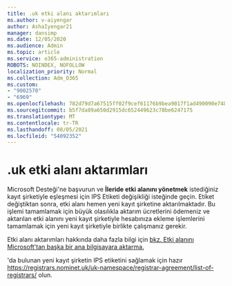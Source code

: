 ```yaml
---
title: .uk etki alanı aktarımları
ms.author: v-aiyengar
author: AshaIyengar21
manager: dansimp
ms.date: 12/05/2020
ms.audience: Admin
ms.topic: article
ms.service: o365-administration
ROBOTS: NOINDEX, NOFOLLOW
localization_priority: Normal
ms.collection: Adm_O365
ms.custom:
- "9002570"
- "6969"
ms.openlocfilehash: 782d79d7a67515ff02f9cef61176b9bea9017f1ad490090e748a10005c3c8bf3
ms.sourcegitcommit: b5f7da89a650d2915dc652449623c78be6247175
ms.translationtype: MT
ms.contentlocale: tr-TR
ms.lasthandoff: 08/05/2021
ms.locfileid: "54092352"
---
```

# <a name="uk-domain-transfers"></a>.uk etki alanı aktarımları

Microsoft Desteği'ne başvurun ve **İleride etki alanını yönetmek** istediğiniz kayıt şirketiyle eşleşmesi için IPS Etiketi değişikliği isteğinde geçin. Etiket değiştiktan sonra, etki alanı hemen yeni kayıt şirketine aktarılmaktadır. Bu işlemi tamamlamak için büyük olasılıkla aktarım ücretlerini ödemeniz ve aktarılan etki alanını yeni kayıt şirketiyle hesabınıza ekleme işlemlerini tamamlamak için yeni kayıt şirketiyle birlikte çalışmanız gerekir.

Etki alanı aktarımları hakkında daha fazla bilgi için [bkz. Etki alanını Microsoft'tan başka bir ana bilgisayara aktarma.](https://docs.microsoft.com/microsoft-365/admin/get-help-with-domains/transfer-a-domain-from-microsoft-to-another-host?view=o365-worldwide)

'da bulunan yeni kayıt şirketin IPS etiketini sağlamak için hazır https://registrars.nominet.uk/uk-namespace/registrar-agreement/list-of-registrars/ olun.
